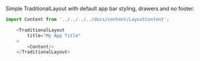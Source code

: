 Simple TraditionalLayout with default app bar styling, drawers and no footer.
```js
import Content from '../../../../docs/content/LayoutContent';

    <TraditionalLayout
        title="My App Title"
    >
        <Content/>   
    </TraditionalLayout>
```
